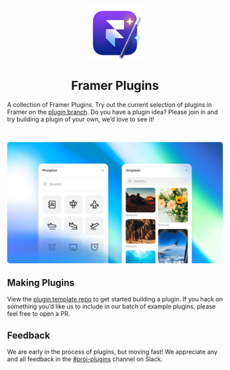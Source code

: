 <p align="center">
  <img src="assets/images/icon.png" height="128">
  <h1 align="center">Framer Plugins</h1>
</p>

A collection of Framer Plugins. Try out the current selection of plugins in Framer on the [plugin branch](https://features-plugin.beta.framer.com/projects/). Do you have a plugin idea? Please join in and try building a plugin of your own, we’d love to see it! 

</br>

![plugins](assets/images/plugins.png)

## Making Plugins

View the [plugin template repo](https://github.com/framer/plugin) to get started building a plugin. If you hack on something you’d like us to include in our batch of example plugins, please feel free to open a PR.

## Feedback

We are early in the process of plugins, but moving fast! We appreciate any and all feedback in the [#proj-plugins](https://framer-team.slack.com/archives/C06L5H5ADK2) channel on Slack.
